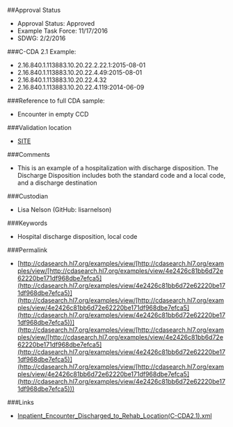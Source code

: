 ##Approval Status 

* Approval Status: Approved
* Example Task Force: 11/17/2016
* SDWG: 2/2/2016

###C-CDA 2.1 Example: 

* 2.16.840.1.113883.10.20.22.2.22.1:2015-08-01
* 2.16.840.1.113883.10.20.22.4.49:2015-08-01
* 2.16.840.1.113883.10.20.22.4.32
* 2.16.840.1.113883.10.20.22.4.119:2014-06-09

###Reference to full CDA sample:
* Encounter in empty CCD


###Validation location

* [SITE](https://sitenv.org/c-cda-validator)


###Comments

* This is an example of a hospitalization with discharge disposition. The Discharge Disposition includes both the standard code and a local code, and a discharge destination

###Custodian

* Lisa Nelson (GitHub: lisarnelson)



###Keywords

* Hospital discharge disposition, local code


###Permalink 

* [http://cdasearch.hl7.org/examples/view/[http://cdasearch.hl7.org/examples/view/[http://cdasearch.hl7.org/examples/view/4e2426c81bb6d72e62220be171df968dbe7efca5](http://cdasearch.hl7.org/examples/view/4e2426c81bb6d72e62220be171df968dbe7efca5)](http://cdasearch.hl7.org/examples/view/[http://cdasearch.hl7.org/examples/view/4e2426c81bb6d72e62220be171df968dbe7efca5](http://cdasearch.hl7.org/examples/view/4e2426c81bb6d72e62220be171df968dbe7efca5))](http://cdasearch.hl7.org/examples/view/[http://cdasearch.hl7.org/examples/view/[http://cdasearch.hl7.org/examples/view/4e2426c81bb6d72e62220be171df968dbe7efca5](http://cdasearch.hl7.org/examples/view/4e2426c81bb6d72e62220be171df968dbe7efca5)](http://cdasearch.hl7.org/examples/view/[http://cdasearch.hl7.org/examples/view/4e2426c81bb6d72e62220be171df968dbe7efca5](http://cdasearch.hl7.org/examples/view/4e2426c81bb6d72e62220be171df968dbe7efca5)))

###Links 

* [Inpatient_Encounter_Discharged_to_Rehab_Location(C-CDA2.1).xml](https://github.com/HL7/C-CDA-Examples/tree/master/Encounters/Inpatient%20Encounter%20Discharged%20to%20Rehab%20Location/Inpatient_Encounter_Discharged_to_Rehab_Location%28C-CDA2.1%29.xml)
